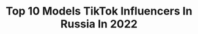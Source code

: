 ---
title: Top 10 Models TikTok Influencers In Russia In 2022
description: >-
  Find top models TikTok influencers in Russia in 2022. Most popular hashtags: #model #modeling #fyp.
platform: TikTok
hits: 31
text_top: Identify the best TikTok accounts on inBeat.
text_bottom: Our search engine has 31 TikTok influencers like this in Russia for you to pitch.
profiles:
  - username: "helen_yushkova"
    fullname: >-
      helen_yushkova
    bio: >-
      model 💔 creator 💎youtuber ❤ Insta: Helen_yushkova ads@pzprod.ru
    location: "Russia"
    followers: 8658
    engagement: 828
    commentsToLikes: 0.034949
    id: cka6a5nurv4w30i78p5cblax4
    verified: false
    hashtags: "#backstage, #redhair, #flowers, #fashion"
  - username: "eliot_sugar"
    fullname: >-
      Eliot
    bio: >-
      🏙️Ростов-на-Дону🏙️ 📷Inst : Eliot_sugar📷 🌟M.A. : Success model management🌟
    location: "Russia"
    followers: 4572
    engagement: 1368
    commentsToLikes: 0.011696
    id: ckbqnjy2p8dw50j233pmhkmd3
    verified: false
    hashtags: "#vogue, #model, #modelagency, #modelrussia"
  - username: "polinamoskvina"
    fullname: >-
      Polina Moskvina
    bio: >-
      💞 model and also a 🤡 💕 Inst: @moskvina_polina
    location: "Russia"
    followers: 75500
    engagement: 592
    commentsToLikes: 0.025795
    id: ckbkp4h3ljcgf0j23w3atfhx6
    verified: false
    hashtags: "#foryou, #foruyou, #funny, #modeling"
  - username: "anna_sopkalova"
    fullname: >-
      Anna Sopkalova
    bio: >-
      Model &Trainer 🏆Miss Talent of Miss Globe 👑Miss Best Body of Miss All Nations
    location: "Russia"
    followers: 15400
    engagement: 744
    commentsToLikes: 0.023524
    id: cka0q68yabgar0i78c7e0bwh0
    verified: false
    hashtags: "#cannes, #acrobatics, #handstand, #baikal"
  - username: "lubanchic"
    fullname: >-
      любовь
    bio: >-
      I’m model from Vladivostok😍❤️
    location: "Russia"
    followers: 13700
    engagement: 483
    commentsToLikes: 0.029642
    id: cka6a5io8v3u50i78fabzxqaj
    verified: false
    hashtags: "#similanisland, #twins, #phuketthailand, #twinschallenge"
  - username: "karinagoter"
    fullname: >-
      it.karina
    bio: >-
      Инста: litt.x 1️⃣9️⃣ years Model:sigma👸🏻 Пиар в инсту💣
    location: "Russia"
    followers: 454900
    engagement: 714
    commentsToLikes: 0.008438
    id: ckbkdkq4m3iop0j232v6x4ytj
    verified: false
    hashtags: ""
  - username: "viki_odintcova"
    fullname: >-
      Viki_odintcova
    bio: >-
      Model, TV-host Instagram : viki_odintcova 5.1M
    location: "Russia"
    followers: 106300
    engagement: 443
    commentsToLikes: 0.010679
    id: ckbagh00z8ejz0j23tj1jywcg
    verified: true
    hashtags: "#vikiodintcova, #stayhome"
  - username: "emrata_official"
    fullname: >-
      Emily Ratajkowski
    bio: >-
      model, actress, feminist, designer: https://l.instagram.com/?u=https%3A%2F%2Fpeo
    location: "Russia"
    followers: 6198
    engagement: 143
    commentsToLikes: 0.020342
    id: ckcejx6tkt0sp0j238dnbvd00
    verified: false
    hashtags: "#model, #mod, #emrata, #gm"
  - username: "snowgueen"
    fullname: >-
      🥀폴리나 🥀
    bio: >-
      💜ARMY💜 fan k-pop I feel my heart beat in time with my favorite song.
    location: "Russia"
    followers: 8680
    engagement: 1183
    commentsToLikes: 0.041673
    id: ckb9pgepykk9y0j23crttp1nk
    verified: false
    hashtags: "#kendalljenner, #model, #fyr, #army"
  - username: "tatayammy"
    fullname: >-
      TATA
    bio: >-
      inst: @tatayammy ♥️ Если хотите взаимные лайки, пишите в коментах ♥️
    location: "Russia"
    followers: 3304
    engagement: 1328
    commentsToLikes: 0.031157
    id: ck8f8n5ep3ftd0j78wzbp22q5
    verified: false
    hashtags: "#boredinthehouse, #foryoupage, #ultrasmoothmoves, #fyp"
---